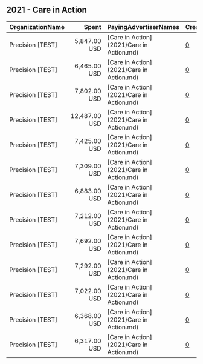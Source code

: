 ## 2021 - Care in Action 
|OrganizationName|Spent|PayingAdvertiserNames|CreativeUrls|Impressions|Genders|AgeBrackets|CountryCodes|BillingAddresses|CandidateBallotInformation|
|:---|---:|:---|:---|---:|:---|:---|:---|:---|:---|
|Precision [TEST]|5,847.00 USD|[Care in Action](2021/Care in Action.md)|[0](https://www.snap.com/political-ads/asset/731f5402a8c465697aea50b90b0af53687622b0f4834ce9cba7b9e649fd3ebb1?mediaType=mp4)|775,211||18+|united states|"1121 14th Street NW Suite 700,Washington,20005,US"|Care in Action|
|Precision [TEST]|6,465.00 USD|[Care in Action](2021/Care in Action.md)|[0](https://www.snap.com/political-ads/asset/4b12dc9927775cf8bb75ebfac6cdbe6fd42b7a904414f71bb03ab41f191e5f75?mediaType=png)|842,905||18+|united states|"1121 14th Street NW Suite 700,Washington,20005,US"|Care in Action|
|Precision [TEST]|7,802.00 USD|[Care in Action](2021/Care in Action.md)|[0](https://www.snap.com/political-ads/asset/4dfb6fd17724c726a6182a63a5287b23010a846a01706a860c91eb888206b2d2?mediaType=png)|904,848||18+|united states|"1121 14th Street NW Suite 700,Washington,20005,US"|Care in Action|
|Precision [TEST]|12,487.00 USD|[Care in Action](2021/Care in Action.md)|[0](https://www.snap.com/political-ads/asset/b1881d610981f570b2349f31c7574a31911fd02f6dceeb400a42048bcf04da2c?mediaType=png)|784,762|FEMALE|18+|united states|"1121 14th Street NW Suite 700,Washington,20005,US"|Virginia Election|
|Precision [TEST]|7,425.00 USD|[Care in Action](2021/Care in Action.md)|[0](https://www.snap.com/political-ads/asset/4b12dc9927775cf8bb75ebfac6cdbe6fd42b7a904414f71bb03ab41f191e5f75?mediaType=png)|354,751||18+|united states|"1121 14th Street NW Suite 700,Washington,20005,US"|Care in Action|
|Precision [TEST]|7,309.00 USD|[Care in Action](2021/Care in Action.md)|[0](https://www.snap.com/political-ads/asset/4dfb6fd17724c726a6182a63a5287b23010a846a01706a860c91eb888206b2d2?mediaType=png)|349,521||18+|united states|"1121 14th Street NW Suite 700,Washington,20005,US"|Care in Action|
|Precision [TEST]|6,883.00 USD|[Care in Action](2021/Care in Action.md)|[0](https://www.snap.com/political-ads/asset/731f5402a8c465697aea50b90b0af53687622b0f4834ce9cba7b9e649fd3ebb1?mediaType=mp4)|328,819||18+|united states|"1121 14th Street NW Suite 700,Washington,20005,US"|Care in Action|
|Precision [TEST]|7,212.00 USD|[Care in Action](2021/Care in Action.md)|[0](https://www.snap.com/political-ads/asset/731f5402a8c465697aea50b90b0af53687622b0f4834ce9cba7b9e649fd3ebb1?mediaType=mp4)|832,922||18+|united states|"1121 14th Street NW Suite 700,Washington,20005,US"|Care in Action|
|Precision [TEST]|7,692.00 USD|[Care in Action](2021/Care in Action.md)|[0](https://www.snap.com/political-ads/asset/4b12dc9927775cf8bb75ebfac6cdbe6fd42b7a904414f71bb03ab41f191e5f75?mediaType=png)|905,908||18+|united states|"1121 14th Street NW Suite 700,Washington,20005,US"|Care in Action|
|Precision [TEST]|7,292.00 USD|[Care in Action](2021/Care in Action.md)|[0](https://www.snap.com/political-ads/asset/0c94e2654f7bb140d546c82d08ae542b9099de0a8c2e9434f2c2a99823145be3?mediaType=jpg)|842,888||18+|united states|"1121 14th Street NW Suite 700,Washington,20005,US"|Care in Action|
|Precision [TEST]|7,022.00 USD|[Care in Action](2021/Care in Action.md)|[0](https://www.snap.com/political-ads/asset/0c94e2654f7bb140d546c82d08ae542b9099de0a8c2e9434f2c2a99823145be3?mediaType=jpg)|337,367||18+|united states|"1121 14th Street NW Suite 700,Washington,20005,US"|Care in Action|
|Precision [TEST]|6,368.00 USD|[Care in Action](2021/Care in Action.md)|[0](https://www.snap.com/political-ads/asset/0c94e2654f7bb140d546c82d08ae542b9099de0a8c2e9434f2c2a99823145be3?mediaType=jpg)|825,776||18+|united states|"1121 14th Street NW Suite 700,Washington,20005,US"|Care in Action|
|Precision [TEST]|6,317.00 USD|[Care in Action](2021/Care in Action.md)|[0](https://www.snap.com/political-ads/asset/4dfb6fd17724c726a6182a63a5287b23010a846a01706a860c91eb888206b2d2?mediaType=png)|838,666||18+|united states|"1121 14th Street NW Suite 700,Washington,20005,US"|Care in Action|
